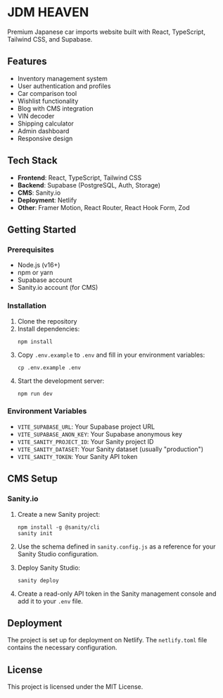# JDM HEAVEN

Premium Japanese car imports website built with React, TypeScript, Tailwind CSS, and Supabase.

## Features

- Inventory management system
- User authentication and profiles
- Car comparison tool
- Wishlist functionality
- Blog with CMS integration
- VIN decoder
- Shipping calculator
- Admin dashboard
- Responsive design

## Tech Stack

- **Frontend**: React, TypeScript, Tailwind CSS
- **Backend**: Supabase (PostgreSQL, Auth, Storage)
- **CMS**: Sanity.io
- **Deployment**: Netlify
- **Other**: Framer Motion, React Router, React Hook Form, Zod

## Getting Started

### Prerequisites

- Node.js (v16+)
- npm or yarn
- Supabase account
- Sanity.io account (for CMS)

### Installation

1. Clone the repository
2. Install dependencies:
   ```
   npm install
   ```
3. Copy `.env.example` to `.env` and fill in your environment variables:
   ```
   cp .env.example .env
   ```
4. Start the development server:
   ```
   npm run dev
   ```

### Environment Variables

- `VITE_SUPABASE_URL`: Your Supabase project URL
- `VITE_SUPABASE_ANON_KEY`: Your Supabase anonymous key
- `VITE_SANITY_PROJECT_ID`: Your Sanity project ID
- `VITE_SANITY_DATASET`: Your Sanity dataset (usually "production")
- `VITE_SANITY_TOKEN`: Your Sanity API token

## CMS Setup

### Sanity.io

1. Create a new Sanity project:
   ```
   npm install -g @sanity/cli
   sanity init
   ```

2. Use the schema defined in `sanity.config.js` as a reference for your Sanity Studio configuration.

3. Deploy Sanity Studio:
   ```
   sanity deploy
   ```

4. Create a read-only API token in the Sanity management console and add it to your `.env` file.

## Deployment

The project is set up for deployment on Netlify. The `netlify.toml` file contains the necessary configuration.

## License

This project is licensed under the MIT License.